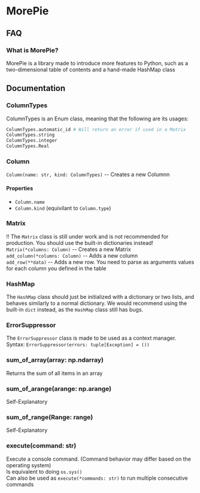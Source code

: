 # MorePie
## FAQ
### What is MorePie?
MorePie is a library made to introduce more features to Python, such as a two-dimensional table of contents and a hand-made HashMap class
## Documentation
### ColumnTypes
ColumnTypes is an Enum class, meaning that the following are its usages:
```py
ColumnTypes.automatic_id # Will return an error if used in a Matrix
ColumnTypes.string
ColumnTypes.integer
ColumnTypes.Real
```
### Column
`Column(name: str, kind: ColumnTypes)` -- Creates a new Columnn
#### Properties
- `Column.name`
- `Column.kind` (equivilant to `Column.type`)
### Matrix
!!  The `Matrix` class is still under work and is not recommended for production. You should use the built-in dictionaries instead! <br>
`Matrix(*columns: Column)` -- Creates a new Matrix <br>
`add_column(*columns: Column)` -- Adds a new column <br>
`add_row(**data)` -- Adds a new row. You need to parse as arguments values for each column you defined in the table <br>
### HashMap
The `HashMap` class should just be initialized with a dictionary or two lists, and behaves similarly to a normal dictionary. We would recommend using the built-in `dict` instead, as the `HashMap` class still has bugs.
### ErrorSuppressor
The `ErrorSuppressor` class is made to be used as a context manager. <br>
Syntax: `ErrorSuppressor(errors: tuple[Exception] = ())` <br>
### sum_of_array(array: np.ndarray)
Returns the sum of all items in an array
### sum_of_arange(arange: np.arange)
Self-Explanatory
### sum_of_range(Range: range)
Self-Explanatory
### execute(command: str)
Execute a console command. (Command behavior may differ based on the operating system) <br>
Is equivalent to doing `os.sys()` <br>
Can also be used as `execute(*commands: str)` to run multiple consecutive commands <br>